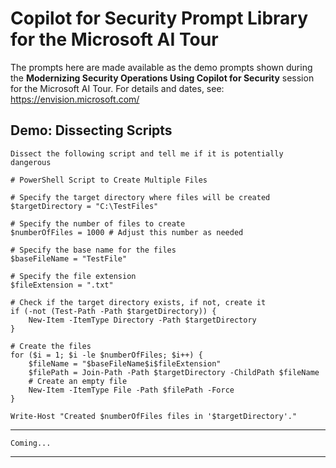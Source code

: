 # Copilot for Security Prompt Library for the Microsoft AI Tour

The prompts here are made available as the demo prompts shown during the **Modernizing Security Operations Using Copilot for Security** session for the Microsoft AI Tour. For details and dates, see: https://envision.microsoft.com/

## Demo: Dissecting Scripts

```
Dissect the following script and tell me if it is potentially dangerous

# PowerShell Script to Create Multiple Files

# Specify the target directory where files will be created
$targetDirectory = "C:\TestFiles"

# Specify the number of files to create
$numberOfFiles = 1000 # Adjust this number as needed

# Specify the base name for the files
$baseFileName = "TestFile"

# Specify the file extension
$fileExtension = ".txt"

# Check if the target directory exists, if not, create it
if (-not (Test-Path -Path $targetDirectory)) {
    New-Item -ItemType Directory -Path $targetDirectory
}

# Create the files
for ($i = 1; $i -le $numberOfFiles; $i++) {
    $fileName = "$baseFileName$i$fileExtension"
    $filePath = Join-Path -Path $targetDirectory -ChildPath $fileName
    # Create an empty file
    New-Item -ItemType File -Path $filePath -Force
}

Write-Host "Created $numberOfFiles files in '$targetDirectory'."
```
---
```
Coming...
```
---
